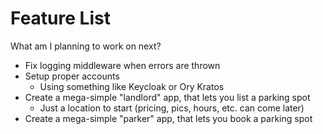# Feature List

What am I planning to work on next?

- Fix logging middleware when errors are thrown
- Setup proper accounts
  - Using something like Keycloak or Ory Kratos
- Create a mega-simple "landlord" app, that lets you list a parking spot
  - Just a location to start (pricing, pics, hours, etc. can come later)
- Create a mega-simple "parker" app, that lets you book a parking spot
